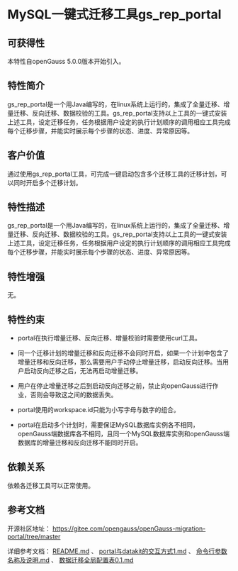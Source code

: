 ﻿# MySQL一键式迁移工具gs_rep_portal

## 可获得性<a name="section56086982"></a>

本特性自openGauss 5.0.0版本开始引入。

## 特性简介<a name="section35020791"></a>

gs_rep_portal是一个用Java编写的，在linux系统上运行的，集成了全量迁移、增量迁移、反向迁移、数据校验的工具。gs_rep_portal支持以上工具的一键式安装上述工具，设定迁移任务，任务根据用户设定的执行计划顺序的调用相应工具完成每个迁移步骤，并能实时展示每个步骤的状态、进度、异常原因等。

## 客户价值<a name="section46751668"></a>

通过使用gs_rep_portal工具，可完成一键启动包含多个迁移工具的迁移计划，可以同时开启多个迁移计划。

## 特性描述<a name="section18111828"></a>

gs_rep_portal是一个用Java编写的，在linux系统上运行的，集成了全量迁移、增量迁移、反向迁移、数据校验的工具。gs_rep_portal支持以上工具的一键式安装上述工具，设定迁移任务，任务根据用户设定的执行计划顺序的调用相应工具完成每个迁移步骤，并能实时展示每个步骤的状态、进度、异常原因等。

## 特性增强<a name="section28788730"></a>

无。

## 特性约束<a name="section06531946143616"></a>

- portal在执行增量迁移、反向迁移、增量校验时需要使用curl工具。

- 同一个迁移计划的增量迁移和反向迁移不会同时开启，如果一个计划中包含了增量迁移和反向迁移，那么需要用户手动停止增量迁移，启动反向迁移。当用户启动反向迁移之后，无法再启动增量迁移。

- 用户在停止增量迁移之后到启动反向迁移之前，禁止向openGauss进行作业，否则会导致这之间的数据丢失。

- portal使用的workspace.id只能为小写字母与数字的组合。

- portal在启动多个计划时，需要保证MySQL数据库实例各不相同，openGauss端数据库各不相同，且同一个MySQL数据库实例和openGauss端数据库的增量迁移和反向迁移不能同时开启。

## 依赖关系<a name="section57771982"></a>

依赖各迁移工具可以正常使用。

## 参考文档<a name="section57771982"></a>

开源社区地址： https://gitee.com/opengauss/openGauss-migration-portal/tree/master

详细参考文档： [README.md](https://gitee.com/opengauss/openGauss-migration-portal/blob/master/README.md) 、 [portal与datakit的交互方式1.md](https://gitee.com/opengauss/openGauss-migration-portal/blob/master/portal与datakit的交互方式1.md) 、 [命令行参数名称及说明.md](https://gitee.com/opengauss/openGauss-migration-portal/blob/master/命令行参数名称及说明.md) 、 [数据迁移全局配置表0.1.md](https://gitee.com/opengauss/openGauss-migration-portal/blob/master/数据迁移全局配置表0.1.md) 